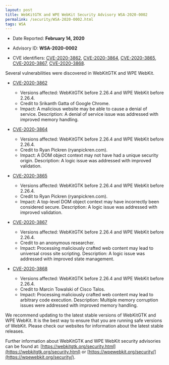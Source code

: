 ```yaml
---
layout: post
title: WebKitGTK and WPE WebKit Security Advisory WSA-2020-0002
permalink: /security/WSA-2020-0002.html
tags: WSA
---
```


* Date Reported: **February 14, 2020**

* Advisory ID: **WSA-2020-0002**

* CVE identifiers: [CVE-2020-3862](#CVE-2020-3862), [CVE-2020-3864](#CVE-2020-3864),
  [CVE-2020-3865](#CVE-2020-3865), [CVE-2020-3867](#CVE-2020-3867),
  [CVE-2020-3868](#CVE-2020-3868).


Several vulnerabilities were discovered in WebKitGTK and WPE WebKit.

* <a name="CVE-2020-3862" href="https://cve.mitre.org/cgi-bin/cvename.cgi?name=CVE-2020-3862">CVE-2020-3862</a>
  * Versions affected: WebKitGTK before 2.26.4 and WPE WebKit before
    2.26.4.
  * Credit to Srikanth Gatta of Google Chrome.
  * Impact: A malicious website may be able to cause a denial of
    service. Description: A denial of service issue was addressed with
    improved memory handling.

* <a name="CVE-2020-3864" href="https://cve.mitre.org/cgi-bin/cvename.cgi?name=CVE-2020-3864">CVE-2020-3864</a>
  * Versions affected: WebKitGTK before 2.26.4 and WPE WebKit before
    2.26.4.
  * Credit to Ryan Pickren (ryanpickren.com).
  * Impact: A DOM object context may not have had a unique security
    origin. Description: A logic issue was addressed with improved
    validation.

* <a name="CVE-2020-3865" href="https://cve.mitre.org/cgi-bin/cvename.cgi?name=CVE-2020-3865">CVE-2020-3865</a>
  * Versions affected: WebKitGTK before 2.26.4 and WPE WebKit before
    2.26.4.
  * Credit to Ryan Pickren (ryanpickren.com).
  * Impact: A top-level DOM object context may have incorrectly been
    considered secure. Description: A logic issue was addressed with
    improved validation.

* <a name="CVE-2020-3867" href="https://cve.mitre.org/cgi-bin/cvename.cgi?name=CVE-2020-3867">CVE-2020-3867</a>
  * Versions affected: WebKitGTK before 2.26.4 and WPE WebKit before
    2.26.4.
  * Credit to an anonymous researcher.
  * Impact: Processing maliciously crafted web content may lead to
    universal cross site scripting. Description: A logic issue was
    addressed with improved state management.

* <a name="CVE-2020-3868" href="https://cve.mitre.org/cgi-bin/cvename.cgi?name=CVE-2020-3868">CVE-2020-3868</a>
  * Versions affected: WebKitGTK before 2.26.4 and WPE WebKit before
    2.26.4.
  * Credit to Marcin Towalski of Cisco Talos.
  * Impact: Processing maliciously crafted web content may lead to
    arbitrary code execution. Description: Multiple memory corruption
    issues were addressed with improved memory handling.


We recommend updating to the latest stable versions of WebKitGTK and WPE
WebKit. It is the best way to ensure that you are running safe versions
of WebKit. Please check our websites for information about the latest
stable releases.

Further information about WebKitGTK and WPE WebKit security advisories can be found at:
[https://webkitgtk.org/security.html](https://webkitgtk.org/security.html) or [https://wpewebkit.org/security/](https://wpewebkit.org/security/).
